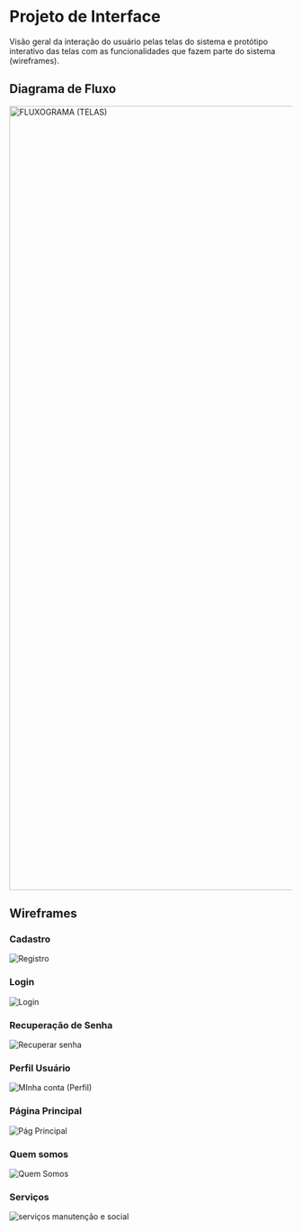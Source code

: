 
# Projeto de Interface

Visão geral da interação do usuário pelas telas do sistema e protótipo interativo das telas com as funcionalidades que fazem parte do sistema (wireframes).

## Diagrama de Fluxo

<img width="1392" alt="FLUXOGRAMA (TELAS)" src="https://github.com/sil-barbosa/pmv-ads-2024-1-e4-proj-infra-t4-pmv-ads-2024-1-e4-proj-infra-t4-ortorec/assets/106809153/84f5dd77-f4cf-426a-9dcf-c92e881ca63d">

## Wireframes

### Cadastro

![Registro](https://github.com/sil-barbosa/pmv-ads-2024-1-e4-proj-infra-t4-pmv-ads-2024-1-e4-proj-infra-t4-ortorec/assets/106809153/06bf1c02-12da-47a2-a64f-34c90faa65cd)

### Login

![Login](https://github.com/sil-barbosa/pmv-ads-2024-1-e4-proj-infra-t4-pmv-ads-2024-1-e4-proj-infra-t4-ortorec/assets/106809153/ffba7a7b-6613-434c-ae56-f705bc7f248d)

### Recuperação de Senha

![Recuperar senha](https://github.com/sil-barbosa/pmv-ads-2024-1-e4-proj-infra-t4-pmv-ads-2024-1-e4-proj-infra-t4-ortorec/assets/106809153/da30c3ae-3bde-439c-bc21-57ed9693cedd)

### Perfil Usuário

![MInha conta (Perfil)](https://github.com/sil-barbosa/pmv-ads-2024-1-e4-proj-infra-t4-pmv-ads-2024-1-e4-proj-infra-t4-ortorec/assets/106809153/eb836503-f154-4cce-a41f-9b000c3d125a)

### Página Principal

![Pág  Principal](https://github.com/sil-barbosa/pmv-ads-2024-1-e4-proj-infra-t4-pmv-ads-2024-1-e4-proj-infra-t4-ortorec/assets/106809153/097e7213-c560-467c-8761-df4356e01b4e)

### Quem somos

![Quem Somos](https://github.com/sil-barbosa/pmv-ads-2024-1-e4-proj-infra-t4-pmv-ads-2024-1-e4-proj-infra-t4-ortorec/assets/106809153/a77c3539-7d5c-4f90-a130-b44f1fd90355)

### Serviços

![serviços manutenção e social](https://github.com/sil-barbosa/pmv-ads-2024-1-e4-proj-infra-t4-pmv-ads-2024-1-e4-proj-infra-t4-ortorec/assets/106809153/5c26bf25-1378-4f60-b084-0547585e7a44)






